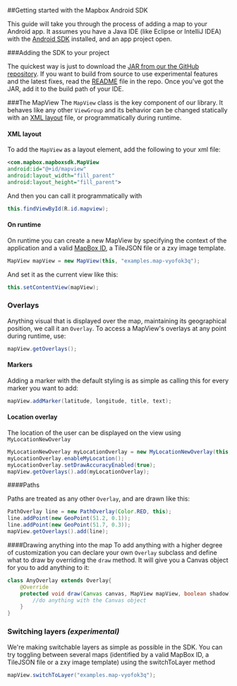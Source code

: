 ##Getting started with the Mapbox Android SDK

This guide will take you through the process of adding a map to your Android app. It assumes you have a Java IDE (like Eclipse or IntelliJ IDEA) with the [Android SDK](http://developer.android.com/sdk/index.html) installed, and an app project open.

###Adding the SDK to your project

The quickest way is just to download the [JAR from our the GitHub repository](https://github.com/mapbox/mapbox-android-sdk/blob/master/mapbox-android-sdk.jar). If you want to build from source to use experimental features and the latest fixes, read the [README](https://github.com/mapbox/mapbox-android-sdk/blob/master/README.md) file in the repo. Once you've got the JAR, add it to the build path of your IDE.

###The MapView
The ```MapView``` class is the key component of our library. It behaves like any other ```ViewGroup``` and its behavior can be changed statically with an [XML layout](http://developer.android.com/guide/topics/ui/declaring-layout.html) file, or programmatically during runtime.

#### XML layout
To add the ```MapView``` as a layout element, add the following to your xml file:
```xml
<com.mapbox.mapboxsdk.MapView
android:id="@+id/mapview"
android:layout_width="fill_parent"
android:layout_height="fill_parent">
```


And then you can call it programmatically with

```java
this.findViewById(R.id.mapview);
```

#### On runtime

On runtime you can create a new MapView by specifying the context of the application and a valid [MapBox ID](https://www.mapbox.com/developers/api-overview/), a TileJSON file or a zxy image template.

```java
MapView mapView = new MapView(this, "examples.map-vyofok3q");
```

And set it as the current view like this:
```java	
this.setContentView(mapView);
```

### Overlays

Anything visual that is displayed over the map, maintaining its geographical position, we call it an ```Overlay```. To access a MapView's overlays at any point during runtime, use:

```java
mapView.getOverlays();
```

#### Markers

Adding a marker with the default styling is as simple as calling this for every marker you want to add:

```java
mapView.addMarker(latitude, longitude, title, text);
```

#### Location overlay

The location of the user can be displayed on the view using ```MyLocationNewOverlay```
```java
MyLocationNewOverlay myLocationOverlay = new MyLocationNewOverlay(this, mapView);
myLocationOverlay.enableMyLocation();
myLocationOverlay.setDrawAccuracyEnabled(true);
mapView.getOverlays().add(myLocationOverlay);
```

####Paths

Paths are treated as any other ```Overlay```, and are drawn like this:
```java
PathOverlay line = new PathOverlay(Color.RED, this);
line.addPoint(new GeoPoint(51.2, 0.1));
line.addPoint(new GeoPoint(51.7, 0.3));
mapView.getOverlays().add(line);
```

####Drawing anything into the map
To add anything with a higher degree of  customization you can declare your own ```Overlay``` subclass and define what to draw by overriding the ```draw``` method. It will give you a Canvas object for you to add anything to it:

```java
class AnyOverlay extends Overlay{
    @Override
    protected void draw(Canvas canvas, MapView mapView, boolean shadow) {		
        //do anything with the Canvas object
    }
}
```

### Switching layers *(experimental)*
We're making switchable layers as simple as possible in the SDK. You can try toggling between several maps (identified by a valid MapBox ID, a TileJSON file or a zxy image template) using the switchToLayer method

```java
mapView.switchToLayer("examples.map-vyofok3q");
```